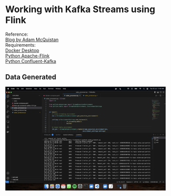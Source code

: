 # Working with Kafka Streams using Flink
Reference:   
[Blog by Adam McQuistan](https://thecodinginterface.com/blog/kafka-source-sink-with-apache-flink-table-api/)  
Requirements:  
[Docker Desktop](https://www.docker.com/products/docker-desktop/)  
[Python Apache-Flink](https://nightlies.apache.org/flink/flink-docs-release-1.17/docs/dev/python/installation/)  
[Python Confluent-Kafka](https://docs.confluent.io/kafka-clients/python/current/overview.html)  

## Data Generated
![Fictitious Sales Data](https://github.com/sudoyolo/kafkaflink/blob/main/Datastream.png)
